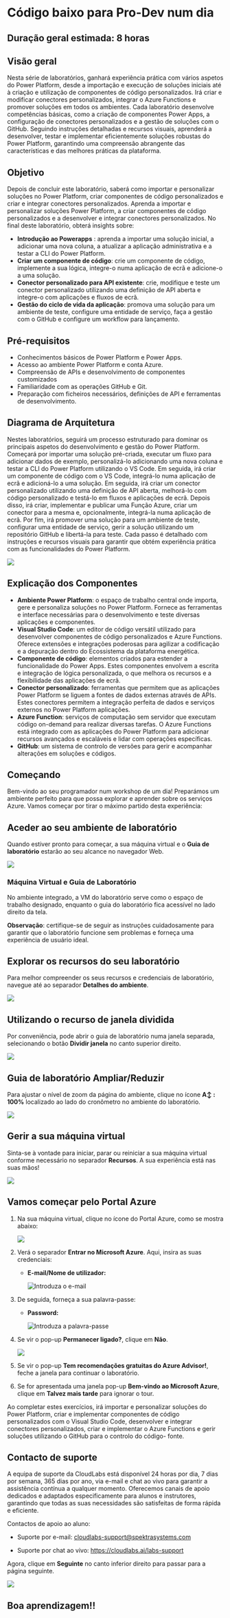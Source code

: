 # Código baixo para Pro-Dev num dia

## Duração geral estimada: 8 horas

## Visão geral

Nesta série de laboratórios, ganhará experiência prática com vários aspetos do Power Platform, desde a importação e execução de soluções iniciais até à criação e utilização de componentes de código personalizados. Irá criar e modificar conectores personalizados, integrar o Azure Functions e promover soluções em todos os ambientes. Cada laboratório desenvolve competências básicas, como a criação de componentes Power Apps, a configuração de conectores personalizados e a gestão de soluções com o GitHub. Seguindo instruções detalhadas e recursos visuais, aprenderá a desenvolver, testar e implementar eficientemente soluções robustas do Power Platform, garantindo uma compreensão abrangente das características e das melhores práticas da plataforma.

## Objetivo


Depois de concluir este laboratório, saberá como importar e personalizar soluções no Power Platform, criar componentes de código personalizados e criar e integrar conectores personalizados.
Aprenda a importar e personalizar soluções Power Platform, a criar componentes de código personalizados e a desenvolver e integrar conectores personalizados. No final deste laboratório, obterá insights sobre:

 - **Introdução ao Powerapps** : aprenda a importar uma solução inicial, a adicionar uma nova coluna, a atualizar a aplicação administrativa e a testar a CLI do Power Platform.
 - **Criar um componente de código**: crie um componente de código, implemente a sua lógica, integre-o numa aplicação de ecrã e adicione-o a uma solução.
 - **Conector personalizado para API existente**: crie, modifique e teste um conector personalizado utilizando uma definição de API aberta e integre-o com aplicações e fluxos de ecrã.
 - **Gestão do ciclo de vida da aplicação**: promova uma solução para um ambiente de teste, configure uma entidade de serviço, faça a gestão com o GitHub e configure um workflow para lançamento.

## Pré-requisitos

- Conhecimentos básicos de Power Platform e Power Apps.
- Acesso ao ambiente Power Platform e conta Azure.
- Compreensão de APIs e desenvolvimento de componentes customizados
- Familiaridade com as operações GitHub e Git.
- Preparação com ficheiros necessários, definições de API e ferramentas de desenvolvimento.

## Diagrama de Arquitetura

Nestes laboratórios, seguirá um processo estruturado para dominar os principais aspetos do desenvolvimento e gestão do Power Platform. Começará por importar uma solução pré-criada, executar um fluxo para adicionar dados de exemplo, personalizá-lo adicionando uma nova coluna e testar a CLI do Power Platform utilizando o VS Code. Em seguida, irá criar um componente de código com o VS Code, integrá-lo numa aplicação de ecrã e adicioná-lo a uma solução. Em seguida, irá criar um conector personalizado utilizando uma definição de API aberta, melhorá-lo com código personalizado e testá-lo em fluxos e aplicações de ecrã. Depois disso, irá criar, implementar e publicar uma Função Azure, criar um conector para a mesma e, opcionalmente, integrá-la numa aplicação de ecrã. Por fim, irá promover uma solução para um ambiente de teste, configurar uma entidade de serviço, gerir a solução utilizando um repositório GitHub e libertá-la para teste. Cada passo é detalhado com instruções e recursos visuais para garantir que obtém experiência prática com as funcionalidades do Power Platform.

 ![](./images/low_code_in_a_day_Architecture_diagram.JPG)

## Explicação dos Componentes

- **Ambiente Power Platform**: o espaço de trabalho central onde importa, gere e personaliza soluções no Power Platform. Fornece as ferramentas e interface necessárias para o desenvolvimento e teste
 diversas aplicações e componentes.
- **Visual Studio Code**: um editor de código versátil utilizado para desenvolver componentes de código personalizados e Azure Functions. Oferece extensões e integrações poderosas para agilizar a codificação e a depuração dentro do
 Ecossistema da plataforma energética.
- **Componente de código**: elementos criados para estender a funcionalidade do Power Apps. Estes componentes envolvem a escrita e integração de lógica personalizada, o que melhora os recursos e a flexibilidade das aplicações de ecrã.
- **Conector personalizado**: ferramentas que permitem que as aplicações Power Platform se liguem a fontes de dados externas através de APIs. Estes conectores permitem a integração perfeita de dados e serviços externos no Power Platform
 aplicações.
- **Azure Function**: serviços de computação sem servidor que executam código on-demand para realizar diversas tarefas. O Azure Functions está integrado com as aplicações do Power Platform para adicionar recursos avançados e escaláveis ​​e lidar com
 operações específicas.
- **GitHub**: um sistema de controlo de versões para gerir e acompanhar alterações em soluções e códigos.

## Começando

Bem-vindo ao seu programador num workshop de um dia! Preparámos um ambiente perfeito para que possa explorar e aprender sobre os serviços Azure. Vamos começar por tirar o máximo partido desta experiência:

## Aceder ao seu ambiente de laboratório

Quando estiver pronto para começar, a sua máquina virtual e o **Guia de laboratório** estarão ao seu alcance no navegador Web.

![](./images/GS6a1.png)

### Máquina Virtual e Guia de Laboratório

No ambiente integrado, a VM do laboratório serve como o espaço de trabalho designado, enquanto o guia do laboratório fica acessível no lado direito da tela.

**Observação**: certifique-se de seguir as instruções cuidadosamente para garantir que o laboratório funcione sem problemas e forneça uma experiência de usuário ideal.

## Explorar os recursos do seu laboratório

Para melhor compreender os seus recursos e credenciais de laboratório, navegue até ao separador **Detalhes do ambiente**.

![](./images/GS20a.png)

## Utilizando o recurso de janela dividida

Por conveniência, pode abrir o guia de laboratório numa janela separada, selecionando o botão **Dividir janela** no canto superior direito.

![](./images/GS8a.png)

## Guia de laboratório Ampliar/Reduzir

Para ajustar o nível de zoom da página do ambiente, clique no ícone **A↕ : 100%** localizado ao lado do cronômetro no ambiente do laboratório.

![](./images/n21.png) 

## Gerir a sua máquina virtual

Sinta-se à vontade para iniciar, parar ou reiniciar a sua máquina virtual conforme necessário no separador **Recursos**. A sua experiência está nas suas mãos!

![](./images/GS5a.png)

## Vamos começar pelo Portal Azure

1. Na sua máquina virtual, clique no ícone do Portal Azure, como se mostra abaixo:

   ![](./images/GS1.png)

2. Verá o separador **Entrar no Microsoft Azure**. Aqui, insira as suas credenciais:

    - **E-mail/Nome de utilizador:** <inject key="AzureAdUserEmail"></inject>

      ![](./images/GS2.png "Introduza o e-mail")

3. De seguida, forneça a sua palavra-passe:

    - **Password:** <inject key="AzureAdUserPassword"></inject>

      ![](./images/GS3.png "Introduza a palavra-passe")

4. Se vir o pop-up **Permanecer ligado?**, clique em **Não**.

   ![](./images/GS9.png)

5. Se vir o pop-up **Tem recomendações gratuitas do Azure Advisor!**, feche a janela para continuar o laboratório.

6. Se for apresentada uma janela pop-up **Bem-vindo ao Microsoft Azure**, clique em **Talvez mais tarde** para ignorar o tour.

Ao completar estes exercícios, irá importar e personalizar soluções do Power Platform, criar e implementar componentes de código personalizados com o Visual Studio Code, desenvolver e integrar conectores personalizados, criar e implementar o Azure Functions e gerir soluções utilizando o GitHub para o controlo do código- fonte.

## Contacto de suporte

A equipa de suporte da CloudLabs está disponível 24 horas por dia, 7 dias por semana, 365 dias por ano, via e-mail e chat ao vivo para garantir a assistência contínua a qualquer momento. Oferecemos canais de apoio dedicados e adaptados especificamente para alunos e instrutores, garantindo que todas as suas necessidades são satisfeitas de forma rápida e eficiente.

Contactos de apoio ao aluno:

- Suporte por e-mail: cloudlabs-support@spektrasystems.com

- Suporte por chat ao vivo: https://cloudlabs.ai/labs-support

Agora, clique em **Seguinte** no canto inferior direito para passar para a página seguinte.

![](./images/GS4a.png)

## Boa aprendizagem!!
